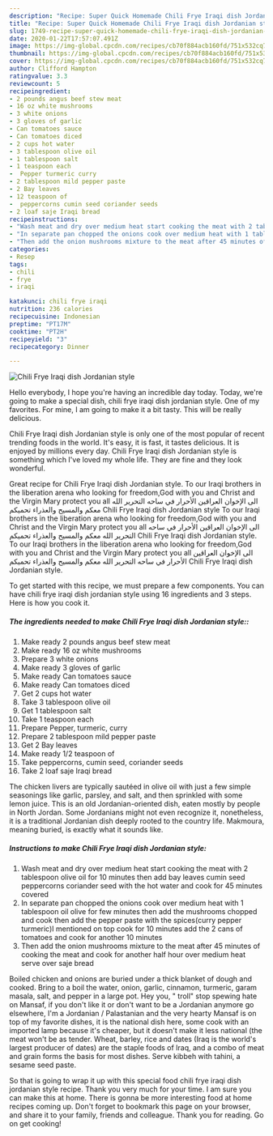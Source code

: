 ```yaml
---
description: "Recipe: Super Quick Homemade Chili Frye Iraqi dish Jordanian style"
title: "Recipe: Super Quick Homemade Chili Frye Iraqi dish Jordanian style"
slug: 1749-recipe-super-quick-homemade-chili-frye-iraqi-dish-jordanian-style
date: 2020-01-22T17:57:07.491Z
image: https://img-global.cpcdn.com/recipes/cb70f884acb160fd/751x532cq70/chili-frye-iraqi-dish-jordanian-style-recipe-main-photo.jpg
thumbnail: https://img-global.cpcdn.com/recipes/cb70f884acb160fd/751x532cq70/chili-frye-iraqi-dish-jordanian-style-recipe-main-photo.jpg
cover: https://img-global.cpcdn.com/recipes/cb70f884acb160fd/751x532cq70/chili-frye-iraqi-dish-jordanian-style-recipe-main-photo.jpg
author: Clifford Hampton
ratingvalue: 3.3
reviewcount: 5
recipeingredient:
- 2 pounds angus beef stew meat
- 16 oz white mushrooms
- 3 white onions
- 3 gloves of garlic
- Can tomatoes sauce
- Can tomatoes diced
- 2 cups hot water
- 3 tablespoon olive oil
- 1 tablespoon salt
- 1 teaspoon each
-  Pepper turmeric curry
- 2 tablespoon mild pepper paste
- 2 Bay leaves
- 12 teaspoon of
-  peppercorns cumin seed coriander seeds
- 2 loaf saje Iraqi bread
recipeinstructions:
- "Wash meat and dry over medium heat start cooking the meat with 2 tablespoon olive oil for 10 minutes then add bay leaves cumin seed peppercorns coriander seed with the hot water and cook for 45 minutes covered"
- "In separate pan chopped the onions cook over medium heat with 1 tablespoon oil olive for few minutes then add the mushrooms chopped and cook then add the pepper paste with the spices(curry pepper turmeric)I mentioned on top cook for 10 minutes add the 2 cans of tomatoes and cook for another 10 minutes"
- "Then add the onion mushrooms mixture to the meat after 45 minutes of cooking the meat and cook for another half hour over medium heat serve over saje bread"
categories:
- Resep
tags:
- chili
- frye
- iraqi

katakunci: chili frye iraqi
nutrition: 236 calories
recipecuisine: Indonesian
preptime: "PT17M"
cooktime: "PT2H"
recipeyield: "3"
recipecategory: Dinner

---
```



![Chili Frye Iraqi dish Jordanian style](https://img-global.cpcdn.com/recipes/cb70f884acb160fd/751x532cq70/chili-frye-iraqi-dish-jordanian-style-recipe-main-photo.jpg)

Hello everybody, I hope you're having an incredible day today. Today, we're going to make a special dish, chili frye iraqi dish jordanian style. One of my favorites. For mine, I am going to make it a bit tasty. This will be really delicious.

Chili Frye Iraqi dish Jordanian style is only one of the most popular of recent trending foods in the world. It's easy, it is fast, it tastes delicious. It is enjoyed by millions every day. Chili Frye Iraqi dish Jordanian style is something which I've loved my whole life. They are fine and they look wonderful.

Great recipe for Chili Frye Iraqi dish Jordanian style. To our Iraqi brothers in the liberation arena who looking for freedom,God with you and Christ and the Virgin Mary protect you all الى الإخوان العراقين الأحرار في ساحه التحرير الله معكم والمسيح والعذراء تحميكم Chili Frye Iraqi dish Jordanian style To our Iraqi brothers in the liberation arena who looking for freedom,God with you and Christ and the Virgin Mary protect you all الى الإخوان العراقين الأحرار في ساحه التحرير الله معكم والمسيح والعذراء تحميكم Chili Frye Iraqi dish Jordanian style. To our Iraqi brothers in the liberation arena who looking for freedom,God with you and Christ and the Virgin Mary protect you all الى الإخوان العراقين الأحرار في ساحه التحرير الله معكم والمسيح والعذراء تحميكم Chili Frye Iraqi dish Jordanian style.


To get started with this recipe, we must prepare a few components. You can have chili frye iraqi dish jordanian style using 16 ingredients and 3 steps. Here is how you cook it.

##### The ingredients needed to make Chili Frye Iraqi dish Jordanian style::

1. Make ready 2 pounds angus beef stew meat
1. Make ready 16 oz white mushrooms
1. Prepare 3 white onions
1. Make ready 3 gloves of garlic
1. Make ready Can tomatoes sauce
1. Make ready Can tomatoes diced
1. Get 2 cups hot water
1. Take 3 tablespoon olive oil
1. Get 1 tablespoon salt
1. Take 1 teaspoon each
1. Prepare  Pepper, turmeric, curry
1. Prepare 2 tablespoon mild pepper paste
1. Get 2 Bay leaves
1. Make ready 1/2 teaspoon of
1. Take  peppercorns, cumin seed, coriander seeds
1. Take 2 loaf saje Iraqi bread


The chicken livers are typically sautéed in olive oil with just a few simple seasonings like garlic, parsley, and salt, and then sprinkled with some lemon juice. This is an old Jordanian-oriented dish, eaten mostly by people in North Jordan. Some Jordanians might not even recognize it, nonetheless, it is a traditional Jordanian dish deeply rooted to the country life. Makmoura, meaning buried, is exactly what it sounds like. 

##### Instructions to make Chili Frye Iraqi dish Jordanian style:

1. Wash meat and dry over medium heat start cooking the meat with 2 tablespoon olive oil for 10 minutes then add bay leaves cumin seed peppercorns coriander seed with the hot water and cook for 45 minutes covered
1. In separate pan chopped the onions cook over medium heat with 1 tablespoon oil olive for few minutes then add the mushrooms chopped and cook then add the pepper paste with the spices(curry pepper turmeric)I mentioned on top cook for 10 minutes add the 2 cans of tomatoes and cook for another 10 minutes
1. Then add the onion mushrooms mixture to the meat after 45 minutes of cooking the meat and cook for another half hour over medium heat serve over saje bread


Boiled chicken and onions are buried under a thick blanket of dough and cooked. Bring to a boil the water, onion, garlic, cinnamon, turmeric, garam masala, salt, and pepper in a large pot. Hey you, &#34; troll&#34; stop spewing hate on Mansaf, if you don&#39;t like it or don&#39;t want to be a Jordanian anymore go elsewhere, I&#39;m a Jordanian / Palastanian and the very hearty Mansaf is on top of my favorite dishes, it is the national dish here, some cook with an imported lamp because it&#39;s cheaper, but it doesn&#39;t make it less national (the meat won&#39;t be as tender. Wheat, barley, rice and dates (Iraq is the world&#39;s largest producer of dates) are the staple foods of Iraq, and a combo of meat and grain forms the basis for most dishes. Serve kibbeh with tahini, a sesame seed paste. 

So that is going to wrap it up with this special food chili frye iraqi dish jordanian style recipe. Thank you very much for your time. I am sure you can make this at home. There is gonna be more interesting food at home recipes coming up. Don't forget to bookmark this page on your browser, and share it to your family, friends and colleague. Thank you for reading. Go on get cooking!
